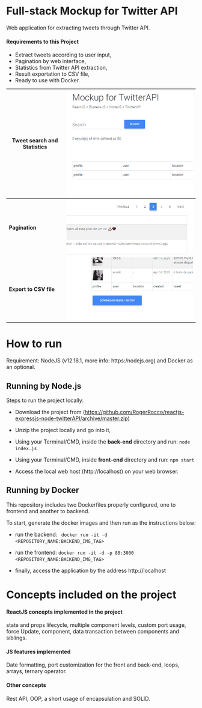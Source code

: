 # Full-stack Mockup for Twitter API

Web application for extracting tweets through Twitter API.

#### Requirements to this Project

- Extract tweets according to user input,
- Pagination by web interface,
- Statistics from Twitter API extraction,
- Result exportation to CSV file,
- Ready to use with Docker.

| Tweet search and Statistics | ![search](git_images/search.gif)     |
| --------------------------- | ------------------------------------ |
| **Pagination**              | ![search](git_images/pagination.gif) |
| **Export to CSV file**      | ![search](git_images/download.gif)   |



# 	How to run

Requirement: NodeJS (v12.16.1, more info: https:/nodejs.org) and Docker as an optional.


## 	Running by Node.js

Steps to run the project locally:

- Download the project from (https://github.com/RogerRocco/reactjs-expressjs-node-twitterAPI/archive/master.zip)

- Unzip the project locally and go into it,

- Using your Terminal/CMD, inside the **back-end** directory and run: `node index.js`

- Using your Terminal/CMD, inside **front-end** directory and run: `npm start`

- Access the local web host (http://localhost) on your web browser.

  
  
## 	Running by Docker

This repository includes two Dockerfiles properly configured, one to frontend and another to backend.

To start, generate the docker images and then run as the instructions below:

- run the backend: ` docker run -it -d <REPOSITORY_NAME:BACKEND_IMG_TAG>`

- run the frontend: `docker run -it -d -p 80:3000 <REPOSITORY_NAME:BACKEND_IMG_TAG>`

- finally, access the application by the address http://localhost

  

# 	Concepts included on the project

#### ReactJS concepts implemented in the project

state and props lifecycle, multiple component levels, custom port usage, force Update, component, data transaction between components and siblings.

#### JS features implemented

Date formatting, port customization for the front and back-end, loops, arrays, ternary operator.

#### Other concepts

Rest API, OOP, a short usage of encapsulation and SOLID.
